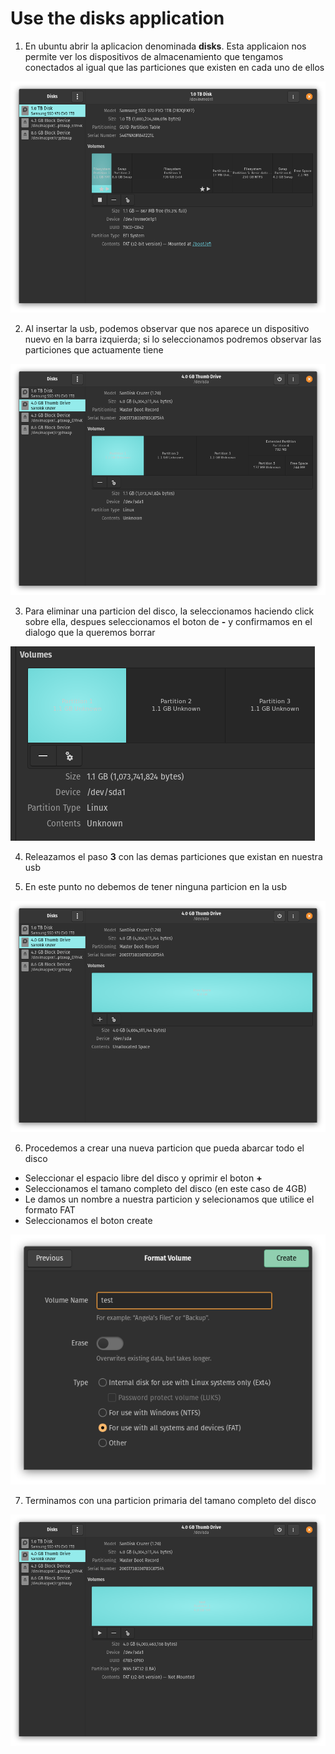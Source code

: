 # Use the disks application

1. En ubuntu abrir la aplicacion denominada **disks**. Esta applicaion nos permite ver los dispositivos de almacenamiento que tengamos conectados al igual que las particiones que existen en cada uno de ellos

![First](images/nine/one.png)

2. Al insertar la usb, podemos observar que nos aparece un dispositivo nuevo en la barra izquierda; si lo seleccionamos podremos observar las particiones que actuamente tiene

![Second](images/nine/two.png)

3. Para eliminar una particion del disco, la seleccionamos haciendo click sobre ella, despues seleccionamos el boton de **-** y confirmamos en el dialogo que la queremos borrar

![Thrid](images/nine/three.png)

4. Releazamos el paso **3** con las demas particiones que existan en nuestra usb

5. En este punto no debemos de tener ninguna particion en la usb

![Four](images/nine/four.png)

6. Procedemos a crear una nueva particion que pueda abarcar todo el disco
- Seleccionar el espacio libre del disco y oprimir el boton **+**
- Seleccionamos el tamano completo del disco (en este caso de 4GB)
- Le damos un nombre a nuestra particion y selecionamos que utilice el formato FAT
- Seleccionamos el boton create

![Five](images/nine/five.png)

7. Terminamos con una particion primaria del tamano completo del disco

![Six](images/nine/six.png)